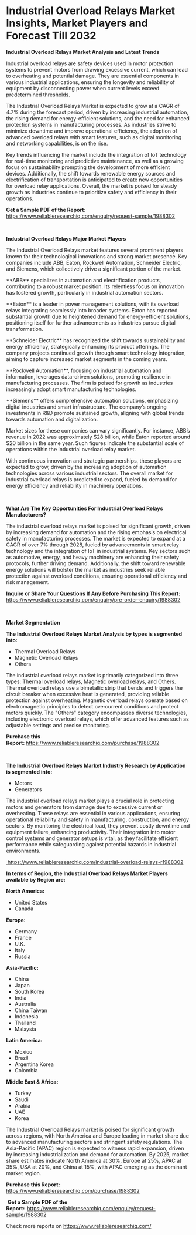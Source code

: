<p><h1>Industrial Overload Relays Market Insights, Market Players and Forecast Till 2032</h1></p><p><strong>Industrial Overload Relays Market Analysis and Latest Trends</strong></p>
<p><p>Industrial overload relays are safety devices used in motor protection systems to prevent motors from drawing excessive current, which can lead to overheating and potential damage. They are essential components in various industrial applications, ensuring the longevity and reliability of equipment by disconnecting power when current levels exceed predetermined thresholds. </p><p>The Industrial Overload Relays Market is expected to grow at a CAGR of 4.7% during the forecast period, driven by increasing industrial automation, the rising demand for energy-efficient solutions, and the need for enhanced protection systems in manufacturing processes. As industries strive to minimize downtime and improve operational efficiency, the adoption of advanced overload relays with smart features, such as digital monitoring and networking capabilities, is on the rise. </p><p>Key trends influencing the market include the integration of IoT technology for real-time monitoring and predictive maintenance, as well as a growing focus on sustainability prompting the development of more efficient devices. Additionally, the shift towards renewable energy sources and electrification of transportation is anticipated to create new opportunities for overload relay applications. Overall, the market is poised for steady growth as industries continue to prioritize safety and efficiency in their operations.</p></p>
<p><strong>Get a Sample PDF of the Report:&nbsp;</strong> <a href="https://www.reliableresearchiq.com/enquiry/request-sample/1988302?utm_campaign=2282&utm_medium=2&utm_source=Github&utm_content=ia&utm_term=07042025&utm_id=industrial-overload-relays">https://www.reliableresearchiq.com/enquiry/request-sample/1988302</a></p>
<p>&nbsp;</p>
<p><strong>Industrial Overload Relays Major Market Players</strong></p>
<p><p>The Industrial Overload Relays market features several prominent players known for their technological innovations and strong market presence. Key companies include ABB, Eaton, Rockwell Automation, Schneider Electric, and Siemens, which collectively drive a significant portion of the market.</p><p>**ABB** specializes in automation and electrification products, contributing to a robust market position. Its relentless focus on innovation has fostered growth, particularly in industrial automation sectors. </p><p>**Eaton** is a leader in power management solutions, with its overload relays integrating seamlessly into broader systems. Eaton has reported substantial growth due to heightened demand for energy-efficient solutions, positioning itself for further advancements as industries pursue digital transformation.</p><p>**Schneider Electric** has recognized the shift towards sustainability and energy efficiency, strategically enhancing its product offerings. The company projects continued growth through smart technology integration, aiming to capture increased market segments in the coming years.</p><p>**Rockwell Automation**, focusing on industrial automation and information, leverages data-driven solutions, promoting resilience in manufacturing processes. The firm is poised for growth as industries increasingly adopt smart manufacturing technologies.</p><p>**Siemens** offers comprehensive automation solutions, emphasizing digital industries and smart infrastructure. The company’s ongoing investments in R&D promote sustained growth, aligning with global trends towards automation and digitalization.</p><p>Market sizes for these companies can vary significantly. For instance, ABB’s revenue in 2022 was approximately $28 billion, while Eaton reported around $20 billion in the same year. Such figures indicate the substantial scale of operations within the industrial overload relay market.</p><p>With continuous innovation and strategic partnerships, these players are expected to grow, driven by the increasing adoption of automation technologies across various industrial sectors. The overall market for industrial overload relays is predicted to expand, fueled by demand for energy efficiency and reliability in machinery operations.</p></p>
<p>&nbsp;</p>
<p><strong>What Are The Key Opportunities For Industrial Overload Relays Manufacturers?</strong></p>
<p><p>The industrial overload relays market is poised for significant growth, driven by increasing demand for automation and the rising emphasis on electrical safety in manufacturing processes. The market is expected to expand at a CAGR of over 7% through 2028, fueled by advancements in smart relay technology and the integration of IoT in industrial systems. Key sectors such as automotive, energy, and heavy machinery are enhancing their safety protocols, further driving demand. Additionally, the shift toward renewable energy solutions will bolster the market as industries seek reliable protection against overload conditions, ensuring operational efficiency and risk management.</p></p>
<p><strong>Inquire or Share Your Questions If Any Before Purchasing This Report:</strong> <a href="https://www.reliableresearchiq.com/enquiry/pre-order-enquiry/1988302?utm_campaign=2282&utm_medium=2&utm_source=Github&utm_content=ia&utm_term=07042025&utm_id=industrial-overload-relays">https://www.reliableresearchiq.com/enquiry/pre-order-enquiry/1988302</a></p>
<p>&nbsp;</p>
<p><strong>Market Segmentation</strong></p>
<p><strong>The Industrial Overload Relays Market Analysis by types is segmented into:</strong></p>
<p><ul><li>Thermal Overload Relays</li><li>Magnetic Overload Relays</li><li>Others</li></ul></p>
<p><p>The industrial overload relays market is primarily categorized into three types: Thermal overload relays, Magnetic overload relays, and Others. Thermal overload relays use a bimetallic strip that bends and triggers the circuit breaker when excessive heat is generated, providing reliable protection against overheating. Magnetic overload relays operate based on electromagnetic principles to detect overcurrent conditions and protect motors quickly. The "Others" category encompasses diverse technologies, including electronic overload relays, which offer advanced features such as adjustable settings and precise monitoring.</p></p>
<p><strong>Purchase this Report:&nbsp;</strong><a href="https://www.reliableresearchiq.com/purchase/1988302?utm_campaign=2282&utm_medium=2&utm_source=Github&utm_content=ia&utm_term=07042025&utm_id=industrial-overload-relays">https://www.reliableresearchiq.com/purchase/1988302</a></p>
<p>&nbsp;</p>
<p><strong>The Industrial Overload Relays Market Industry Research by Application is segmented into:</strong></p>
<p><ul><li>Motors</li><li>Generators</li></ul></p>
<p><p>The industrial overload relays market plays a crucial role in protecting motors and generators from damage due to excessive current or overheating. These relays are essential in various applications, ensuring operational reliability and safety in manufacturing, construction, and energy sectors. By monitoring the electrical load, they prevent costly downtime and equipment failure, enhancing productivity. Their integration into motor control systems and generator setups is vital, as they facilitate efficient performance while safeguarding against potential hazards in industrial environments.</p></p>
<p><a href="https://www.reliableresearchiq.com/industrial-overload-relays-r1988302?utm_campaign=2282&utm_medium=2&utm_source=Github&utm_content=ia&utm_term=07042025&utm_id=industrial-overload-relays">&nbsp;https://www.reliableresearchiq.com/industrial-overload-relays-r1988302</a></p>
<p><strong>In terms of Region, the Industrial Overload Relays Market Players available by Region are:</strong></p>
<p>
    <p> <strong> North America: </strong>
        <ul>
            <li>United States</li>
            <li>Canada</li>
        </ul>
        </p> 
    <p> <strong> Europe: </strong>
        <ul>
            <li>Germany</li>
            <li>France</li>
            <li>U.K.</li>
            <li>Italy</li>
            <li>Russia</li>
        </ul>
        </p> 
    <p> <strong> Asia-Pacific: </strong>
        <ul>
            <li>China</li>
            <li>Japan</li>
            <li>South Korea</li>
            <li>India</li>
            <li>Australia</li>
            <li>China Taiwan</li>
            <li>Indonesia</li>
            <li>Thailand</li>
            <li>Malaysia</li>
        </ul>
        </p> 
    <p> <strong> Latin America: </strong>
        <ul>
            <li>Mexico</li>
            <li>Brazil</li>
            <li>Argentina Korea</li>
            <li>Colombia</li>
        </ul>
        </p> 
    <p> <strong> Middle East & Africa: </strong>
        <ul>
            <li>Turkey</li>
            <li>Saudi</li>
            <li>Arabia</li>
            <li>UAE</li>
            <li>Korea</li>
        </ul>
    </p>
    </p>
<p><p>The Industrial Overload Relays market is poised for significant growth across regions, with North America and Europe leading in market share due to advanced manufacturing sectors and stringent safety regulations. The Asia-Pacific (APAC) region is expected to witness rapid expansion, driven by increasing industrialization and demand for automation. By 2025, market share estimates indicate North America at 30%, Europe at 25%, APAC at 35%, USA at 20%, and China at 15%, with APAC emerging as the dominant market region.</p></p>
<p><strong>Purchase this Report: </strong><a href="https://www.reliableresearchiq.com/purchase/1988302?utm_campaign=2282&utm_medium=2&utm_source=Github&utm_content=ia&utm_term=07042025&utm_id=industrial-overload-relays">https://www.reliableresearchiq.com/purchase/1988302</a></p>
<p>&nbsp;<strong>Get a Sample PDF of the Report:&nbsp;&nbsp;</strong><a href="https://www.reliableresearchiq.com/enquiry/request-sample/1988302?utm_campaign=2282&utm_medium=2&utm_source=Github&utm_content=ia&utm_term=07042025&utm_id=industrial-overload-relays">https://www.reliableresearchiq.com/enquiry/request-sample/1988302</a></p>
<p><strong></strong></p>
<p>Check more reports on <a href="https://www.reliableresearchiq.com/?utm_campaign=2282&utm_medium=2&utm_source=Github&utm_content=ia&utm_term=07042025&utm_id=industrial-overload-relays">https://www.reliableresearchiq.com/</a></p>